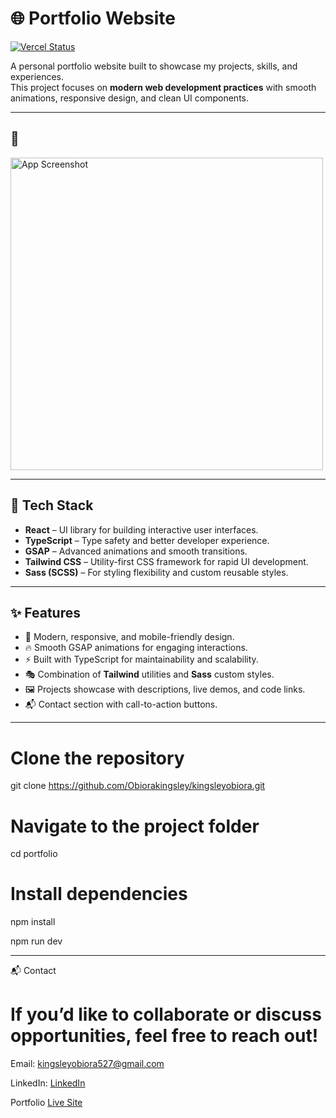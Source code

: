 # 🌐 Portfolio Website

[![Vercel Status](https://img.shields.io/badge/deployed%20on-vercel-000000?style=for-the-badge&logo=vercel&logoColor=white)](https://kingsleyobiora.vercel.app)

A personal portfolio website built to showcase my projects, skills, and experiences.  
This project focuses on **modern web development practices** with smooth animations, responsive design, and clean UI components.

---

## 📸

<img src="./src/assets/images/portfolio.gif" alt="App Screenshot" width="500" />

---

## 🚀 Tech Stack

- **React** – UI library for building interactive user interfaces.
- **TypeScript** – Type safety and better developer experience.
- **GSAP** – Advanced animations and smooth transitions.
- **Tailwind CSS** – Utility-first CSS framework for rapid UI development.
- **Sass (SCSS)** – For styling flexibility and custom reusable styles.

---

## ✨ Features

- 🎨 Modern, responsive, and mobile-friendly design.
- 🔥 Smooth GSAP animations for engaging interactions.
- ⚡ Built with TypeScript for maintainability and scalability.
- 🎭 Combination of **Tailwind** utilities and **Sass** custom styles.
- 🖼️ Projects showcase with descriptions, live demos, and code links.
- 📬 Contact section with call-to-action buttons.

---

# Clone the repository

git clone https://github.com/Obiorakingsley/kingsleyobiora.git

# Navigate to the project folder

cd portfolio

# Install dependencies

npm install

npm run dev

---

📬 Contact

# If you’d like to collaborate or discuss opportunities, feel free to reach out!

Email: kingsleyobiora527@gmail.com

LinkedIn: [LinkedIn](https://www.linkedin.com/in/kingsley-obiora-27a01a205)

Portfolio [Live Site](https://kingsleyobiora.vercel.app)
